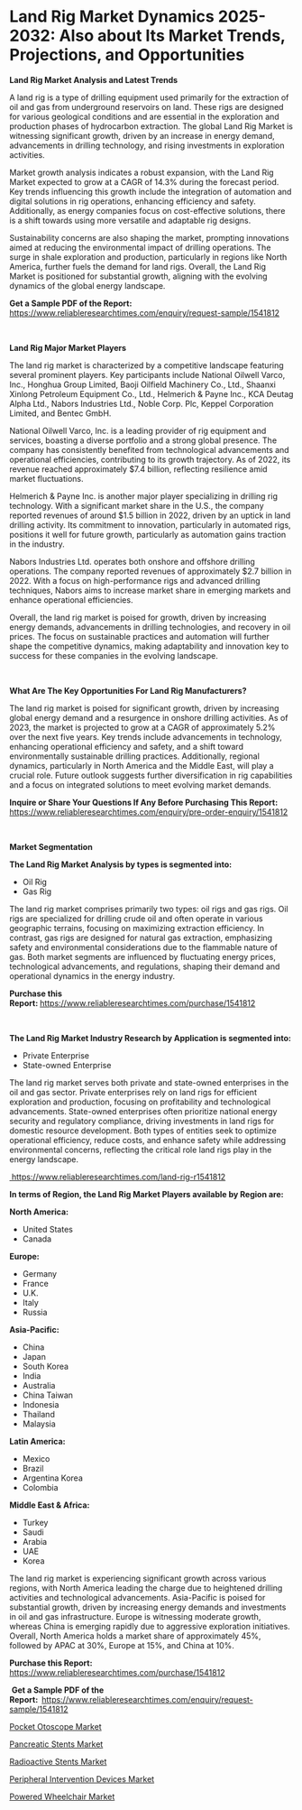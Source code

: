 <p><h1>Land Rig Market Dynamics 2025-2032: Also about Its Market Trends, Projections, and Opportunities</h1></p><p><strong>Land Rig Market Analysis and Latest Trends</strong></p>
<p><p>A land rig is a type of drilling equipment used primarily for the extraction of oil and gas from underground reservoirs on land. These rigs are designed for various geological conditions and are essential in the exploration and production phases of hydrocarbon extraction. The global Land Rig Market is witnessing significant growth, driven by an increase in energy demand, advancements in drilling technology, and rising investments in exploration activities.</p><p>Market growth analysis indicates a robust expansion, with the Land Rig Market expected to grow at a CAGR of 14.3% during the forecast period. Key trends influencing this growth include the integration of automation and digital solutions in rig operations, enhancing efficiency and safety. Additionally, as energy companies focus on cost-effective solutions, there is a shift towards using more versatile and adaptable rig designs.</p><p>Sustainability concerns are also shaping the market, prompting innovations aimed at reducing the environmental impact of drilling operations. The surge in shale exploration and production, particularly in regions like North America, further fuels the demand for land rigs. Overall, the Land Rig Market is positioned for substantial growth, aligning with the evolving dynamics of the global energy landscape.</p></p>
<p><strong>Get a Sample PDF of the Report:&nbsp;</strong> <a href="https://www.reliableresearchtimes.com/enquiry/request-sample/1541812?utm_campaign=3002&utm_medium=2&utm_source=Github&utm_content=ia&utm_term=10042025&utm_id=land-rig">https://www.reliableresearchtimes.com/enquiry/request-sample/1541812</a></p>
<p>&nbsp;</p>
<p><strong>Land Rig Major Market Players</strong></p>
<p><p>The land rig market is characterized by a competitive landscape featuring several prominent players. Key participants include National Oilwell Varco, Inc., Honghua Group Limited, Baoji Oilfield Machinery Co., Ltd., Shaanxi Xinlong Petroleum Equipment Co., Ltd., Helmerich & Payne Inc., KCA Deutag Alpha Ltd., Nabors Industries Ltd., Noble Corp. Plc, Keppel Corporation Limited, and Bentec GmbH.</p><p>National Oilwell Varco, Inc. is a leading provider of rig equipment and services, boasting a diverse portfolio and a strong global presence. The company has consistently benefited from technological advancements and operational efficiencies, contributing to its growth trajectory. As of 2022, its revenue reached approximately $7.4 billion, reflecting resilience amid market fluctuations.</p><p>Helmerich & Payne Inc. is another major player specializing in drilling rig technology. With a significant market share in the U.S., the company reported revenues of around $1.5 billion in 2022, driven by an uptick in land drilling activity. Its commitment to innovation, particularly in automated rigs, positions it well for future growth, particularly as automation gains traction in the industry.</p><p>Nabors Industries Ltd. operates both onshore and offshore drilling operations. The company reported revenues of approximately $2.7 billion in 2022. With a focus on high-performance rigs and advanced drilling techniques, Nabors aims to increase market share in emerging markets and enhance operational efficiencies.</p><p>Overall, the land rig market is poised for growth, driven by increasing energy demands, advancements in drilling technologies, and recovery in oil prices. The focus on sustainable practices and automation will further shape the competitive dynamics, making adaptability and innovation key to success for these companies in the evolving landscape.</p></p>
<p>&nbsp;</p>
<p><strong>What Are The Key Opportunities For Land Rig Manufacturers?</strong></p>
<p><p>The land rig market is poised for significant growth, driven by increasing global energy demand and a resurgence in onshore drilling activities. As of 2023, the market is projected to grow at a CAGR of approximately 5.2% over the next five years. Key trends include advancements in technology, enhancing operational efficiency and safety, and a shift toward environmentally sustainable drilling practices. Additionally, regional dynamics, particularly in North America and the Middle East, will play a crucial role. Future outlook suggests further diversification in rig capabilities and a focus on integrated solutions to meet evolving market demands.</p></p>
<p><strong>Inquire or Share Your Questions If Any Before Purchasing This Report:</strong> <a href="https://www.reliableresearchtimes.com/enquiry/pre-order-enquiry/1541812?utm_campaign=3002&utm_medium=2&utm_source=Github&utm_content=ia&utm_term=10042025&utm_id=land-rig">https://www.reliableresearchtimes.com/enquiry/pre-order-enquiry/1541812</a></p>
<p>&nbsp;</p>
<p><strong>Market Segmentation</strong></p>
<p><strong>The Land Rig Market Analysis by types is segmented into:</strong></p>
<p><ul><li>Oil Rig</li><li>Gas Rig</li></ul></p>
<p><p>The land rig market comprises primarily two types: oil rigs and gas rigs. Oil rigs are specialized for drilling crude oil and often operate in various geographic terrains, focusing on maximizing extraction efficiency. In contrast, gas rigs are designed for natural gas extraction, emphasizing safety and environmental considerations due to the flammable nature of gas. Both market segments are influenced by fluctuating energy prices, technological advancements, and regulations, shaping their demand and operational dynamics in the energy industry.</p></p>
<p><strong>Purchase this Report:&nbsp;</strong><a href="https://www.reliableresearchtimes.com/purchase/1541812?utm_campaign=3002&utm_medium=2&utm_source=Github&utm_content=ia&utm_term=10042025&utm_id=land-rig">https://www.reliableresearchtimes.com/purchase/1541812</a></p>
<p>&nbsp;</p>
<p><strong>The Land Rig Market Industry Research by Application is segmented into:</strong></p>
<p><ul><li>Private Enterprise</li><li>State-owned Enterprise</li></ul></p>
<p><p>The land rig market serves both private and state-owned enterprises in the oil and gas sector. Private enterprises rely on land rigs for efficient exploration and production, focusing on profitability and technological advancements. State-owned enterprises often prioritize national energy security and regulatory compliance, driving investments in land rigs for domestic resource development. Both types of entities seek to optimize operational efficiency, reduce costs, and enhance safety while addressing environmental concerns, reflecting the critical role land rigs play in the energy landscape.</p></p>
<p><a href="https://www.reliableresearchtimes.com/land-rig-r1541812?utm_campaign=3002&utm_medium=2&utm_source=Github&utm_content=ia&utm_term=10042025&utm_id=land-rig">&nbsp;https://www.reliableresearchtimes.com/land-rig-r1541812</a></p>
<p><strong>In terms of Region, the Land Rig Market Players available by Region are:</strong></p>
<p>
    <p> <strong> North America: </strong>
        <ul>
            <li>United States</li>
            <li>Canada</li>
        </ul>
        </p> 
    <p> <strong> Europe: </strong>
        <ul>
            <li>Germany</li>
            <li>France</li>
            <li>U.K.</li>
            <li>Italy</li>
            <li>Russia</li>
        </ul>
        </p> 
    <p> <strong> Asia-Pacific: </strong>
        <ul>
            <li>China</li>
            <li>Japan</li>
            <li>South Korea</li>
            <li>India</li>
            <li>Australia</li>
            <li>China Taiwan</li>
            <li>Indonesia</li>
            <li>Thailand</li>
            <li>Malaysia</li>
        </ul>
        </p> 
    <p> <strong> Latin America: </strong>
        <ul>
            <li>Mexico</li>
            <li>Brazil</li>
            <li>Argentina Korea</li>
            <li>Colombia</li>
        </ul>
        </p> 
    <p> <strong> Middle East & Africa: </strong>
        <ul>
            <li>Turkey</li>
            <li>Saudi</li>
            <li>Arabia</li>
            <li>UAE</li>
            <li>Korea</li>
        </ul>
    </p>
    </p>
<p><p>The land rig market is experiencing significant growth across various regions, with North America leading the charge due to heightened drilling activities and technological advancements. Asia-Pacific is poised for substantial growth, driven by increasing energy demands and investments in oil and gas infrastructure. Europe is witnessing moderate growth, whereas China is emerging rapidly due to aggressive exploration initiatives. Overall, North America holds a market share of approximately 45%, followed by APAC at 30%, Europe at 15%, and China at 10%.</p></p>
<p><strong>Purchase this Report: </strong><a href="https://www.reliableresearchtimes.com/purchase/1541812?utm_campaign=3002&utm_medium=2&utm_source=Github&utm_content=ia&utm_term=10042025&utm_id=land-rig">https://www.reliableresearchtimes.com/purchase/1541812</a></p>
<p>&nbsp;<strong>Get a Sample PDF of the Report:&nbsp;&nbsp;</strong><a href="https://www.reliableresearchtimes.com/enquiry/request-sample/1541812?utm_campaign=3002&utm_medium=2&utm_source=Github&utm_content=ia&utm_term=10042025&utm_id=land-rig">https://www.reliableresearchtimes.com/enquiry/request-sample/1541812</a></p>
<p><strong></strong></p>
<p><p><a href="https://www.linkedin.com/pulse/focus-pocket-otoscope-market-trends-metrics-sales-size-rzjec?utm_campaign=3002&utm_medium=2&utm_source=Github&utm_content=ia&utm_term=10042025&utm_id=land-rig">Pocket Otoscope Market</a></p><p><a href="https://www.linkedin.com/pulse/assessing-pancreatic-stents-market-segmentation-type-gmyuc?utm_campaign=3002&utm_medium=2&utm_source=Github&utm_content=ia&utm_term=10042025&utm_id=land-rig">Pancreatic Stents Market</a></p><p><a href="https://www.linkedin.com/pulse/market-study-radioactive-stents-size-dynamics-expected-growth-7rywc?utm_campaign=3002&utm_medium=2&utm_source=Github&utm_content=ia&utm_term=10042025&utm_id=land-rig">Radioactive Stents Market</a></p><p><a href="https://www.linkedin.com/pulse/peripheral-intervention-devices-market-overview-expected-fd3yc?utm_campaign=3002&utm_medium=2&utm_source=Github&utm_content=ia&utm_term=10042025&utm_id=land-rig">Peripheral Intervention Devices Market</a></p><p><a href="https://www.linkedin.com/pulse/comprehensive-analysis-global-powered-wheelchair-market-23hgc?utm_campaign=3002&utm_medium=2&utm_source=Github&utm_content=ia&utm_term=10042025&utm_id=land-rig">Powered Wheelchair Market</a></p></p>